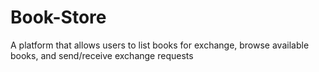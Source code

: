 # Book-Store
A platform that allows users to list books for exchange, browse available books, and send/receive exchange requests
